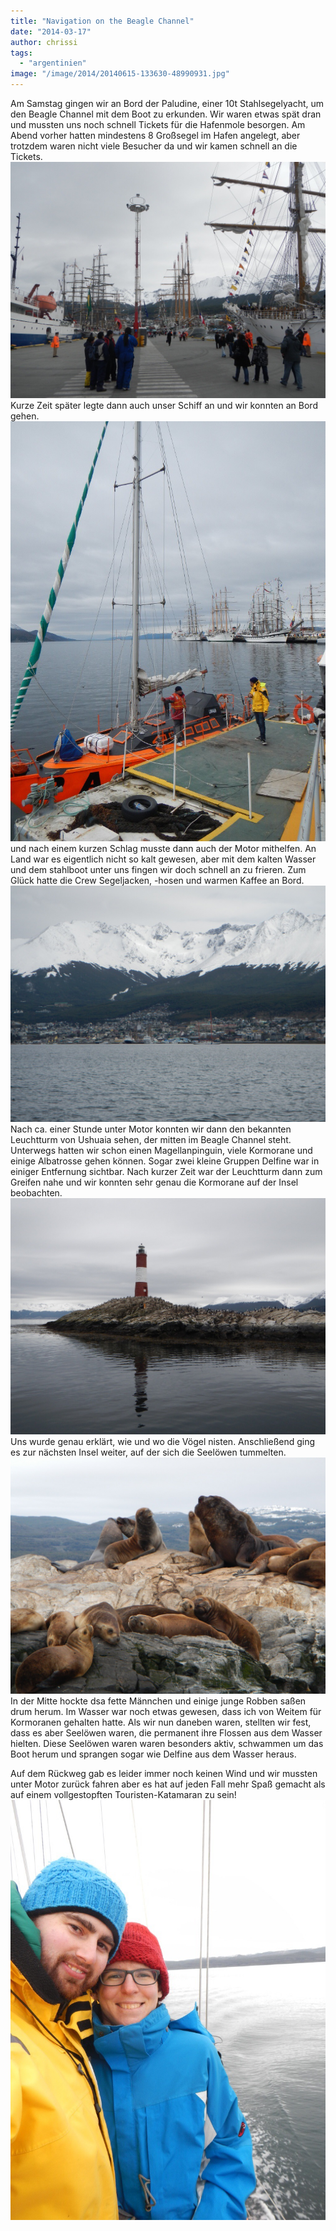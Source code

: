 ```yaml
---
title: "Navigation on the Beagle Channel"
date: "2014-03-17"
author: chrissi
tags: 
  - "argentinien"
image: "/image/2014/20140615-133630-48990931.jpg"
---
```


Am Samstag gingen wir an Bord der Paludine, einer 10t Stahlsegelyacht, um den Beagle Channel mit dem Boot zu erkunden. Wir waren etwas spät dran und mussten uns noch schnell Tickets für die Hafenmole besorgen. Am Abend vorher hatten mindestens 8 Großsegel im Hafen angelegt, aber trotzdem waren nicht viele Besucher da und wir kamen schnell an die Tickets.  
![20140319-182450.jpg](/images/2014/20140319-182450.jpg) Kurze Zeit später legte dann auch unser Schiff an und wir konnten an Bord gehen.  
![20140319-182601.jpg](/images/2014/20140319-182601.jpg) und nach einem kurzen Schlag musste dann auch der Motor mithelfen. An Land war es eigentlich nicht so kalt gewesen, aber mit dem kalten Wasser und dem stahlboot unter uns fingen wir doch schnell an zu frieren. Zum Glück hatte die Crew Segeljacken, -hosen und warmen Kaffee an Bord.  
![20140319-182500.jpg](/images/2014/20140319-182500.jpg) Nach ca. einer Stunde unter Motor konnten wir dann den bekannten Leuchtturm von Ushuaia sehen, der mitten im Beagle Channel steht. Unterwegs hatten wir schon einen Magellanpinguin, viele Kormorane und einige Albatrosse gehen können. Sogar zwei kleine Gruppen Delfine war in einiger Entfernung sichtbar. Nach kurzer Zeit war der Leuchtturm dann zum Greifen nahe und wir konnten sehr genau die Kormorane auf der Insel beobachten.  
![20140319-182455.jpg](/images/2014/20140319-182455.jpg) Uns wurde genau erklärt, wie und wo die Vögel nisten. Anschließend ging es zur nächsten Insel weiter, auf der sich die Seelöwen tummelten.  
![20140319-182443.jpg](/images/2014/20140319-182443.jpg) In der Mitte hockte dsa fette Männchen und einige junge Robben saßen drum herum. Im Wasser war noch etwas gewesen, dass ich von Weitem für Kormoranen gehalten hatte. Als wir nun daneben waren, stellten wir fest, dass es aber Seelöwen waren, die permanent ihre Flossen aus dem Wasser hielten. Diese Seelöwen waren waren besonders aktiv, schwammen um das Boot herum und sprangen sogar wie Delfine aus dem Wasser heraus.

Auf dem Rückweg gab es leider immer noch keinen Wind und wir mussten unter Motor zurück fahren aber es hat auf jeden Fall mehr Spaß gemacht als auf einem vollgestopften Touristen-Katamaran zu sein!  
![20140319-182556.jpg](/images/2014/20140319-182556.jpg)

